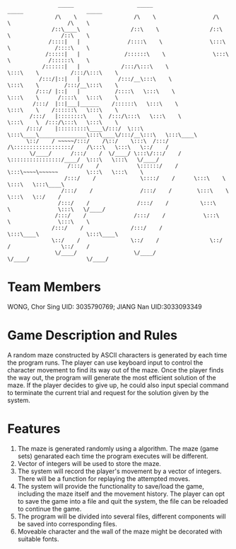                     _____                    _____                    _____                    _____          
                   /\    \                  /\    \                  /\    \                  /\    \         
                  /::\____\                /::\    \                /::\    \                /::\    \        
                 /::::|   |               /::::\    \               \:::\    \              /::::\    \       
                /:::::|   |              /::::::\    \               \:::\    \            /::::::\    \      
               /::::::|   |             /:::/\:::\    \               \:::\    \          /:::/\:::\    \     
              /:::/|::|   |            /:::/__\:::\    \               \:::\    \        /:::/__\:::\    \    
             /:::/ |::|   |           /::::\   \:::\    \               \:::\    \      /::::\   \:::\    \   
            /:::/  |::|___|______    /::::::\   \:::\    \               \:::\    \    /::::::\   \:::\    \  
           /:::/   |::::::::\    \  /:::/\:::\   \:::\    \               \:::\    \  /:::/\:::\   \:::\    \ 
          /:::/    |:::::::::\____\/:::/  \:::\   \:::\____\_______________\:::\____\/:::/__\:::\   \:::\____\
          \::/    / ~~~~~/:::/    /\::/    \:::\  /:::/    /\::::::::::::::::::/    /\:::\   \:::\   \::/    /
           \/____/      /:::/    /  \/____/ \:::\/:::/    /  \::::::::::::::::/____/  \:::\   \:::\   \/____/ 
                       /:::/    /            \::::::/    /    \:::\~~~~\~~~~~~         \:::\   \:::\    \     
                      /:::/    /              \::::/    /      \:::\    \               \:::\   \:::\____\    
                     /:::/    /               /:::/    /        \:::\    \               \:::\   \::/    /    
                    /:::/    /               /:::/    /          \:::\    \               \:::\   \/____/     
                   /:::/    /               /:::/    /            \:::\    \               \:::\    \         
                  /:::/    /               /:::/    /              \:::\____\               \:::\____\        
                  \::/    /                \::/    /                \::/    /                \::/    /        
                   \/____/                  \/____/                  \/____/                  \/____/         


# Team Members

WONG, Chor Sing UID: 3035790769; 
JIANG Nan UID:3033093349

# Game Description and Rules

  A random maze constructed by ASCII characters is generated by each time the program runs. The player can use keyboard input to control the character movement to find its way out of the maze. 
  Once the player finds the way out, the program will generate the most efficient solution of the maze. If the player decides to give up, he could also input special command to terminate the current trial and request for the solution given by the system.

# Features

1. The maze is generated randomly using a algorithm. The maze (game sets) genarated each time the program executes will be different.
2. Vector of integers will be used to store the maze.
3. The system will record the player's movement by a vector of integers. There will be a function for replaying the attempted moves.
4. The system will provide the functionality to save/load the game, including the maze itself and the movement history. The player can opt to save the game into a file and quit the system, the file can be reloaded to continue the game.
5. The program will be divided into several files, different components will be saved into corresponding files. 
6. Moveable character and the wall of the maze might be decorated with suitable fonts. 

